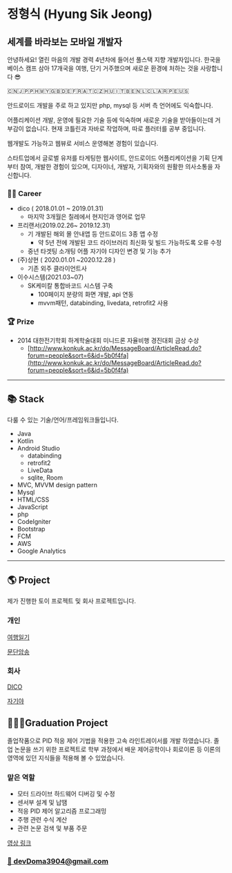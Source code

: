 # 정형식 (Hyung Sik Jeong)

## 세계를 바라보는 모바일 개발자

안녕하세요! 열린 마음의 개발 경력 4년차에 들어선 풀스택 지향 개발자입니다. 한국을 베이스 캠프 삼아 17개국을 여행, 단기 거주했으며 새로운 환경에 처하는 것을 사랑합니다 😎

🇨🇳🇯🇵🇵🇭🇲🇾🇬🇧🇩🇪🇫🇷🇦🇹🇨🇿🇭🇺🇮🇹🇧🇪🇳🇱🇨🇱🇦🇷🇵🇪🇺🇸

안드로이드 개발을 주로 하고 있지만 php, mysql 등 서버 측 언어에도 익숙합니다.

어플리케이션 개발, 운영에 필요한 기술 등에 익숙하며 새로운 기술을 받아들이는데 거부감이 없습니다. 현재 코틀린과 자바로 작업하며, 따로 플러터를 공부 중입니다.

웹개발도 가능하고 웹뷰로 서비스 운영해본 경험이 있습니다.

스타트업에서 글로벌 유저를 타게팅한 웹사이트, 안드로이드 어플리케이션을 기획 단계부터 참여, 개발한 경험이 있으며, 디자이너, 개발자, 기획자와의 원활한 의사소통을 자신합니다.

### 👨‍💻 Career

- dico ( 2018.01.01 ~ 2019.01.31)
    - 마지막 3개월은 칠레에서 현지인과 영어로 업무
- 프리랜서(2019.02.26~ 2019.12.31)
    - 기 개발된 해외 몰 안내앱 등 안드로이드 3종 앱 수정
        - 약 5년 전에 개발된 코드 라이브러리 최신화 및 빌드 가능하도록 오류 수정
    - 중년 타겟팅 소개팅 어플 자기야 디자인 변경 및 기능 추가
- (주)상현  ( 2020.01.01 ~2020.12.28 )
    - 기존 외주 클라이언트사
- 이수시스템(2021.03~07)
    - SK케미칼 통합바코드 시스템 구축
        - 100페이지 분량의 화면 개발, api 연동
        - mvvm패턴, databinding, livedata, retrofit2 사용

### 🏆 Prize

- 2014 대한전기학회 하계학술대회 미니드론 자율비행 경진대회 금상 수상
    - [http://www.konkuk.ac.kr/do/MessageBoard/ArticleRead.do?forum=people&sort=6&id=5b0f4fa](http://www.konkuk.ac.kr/do/MessageBoard/ArticleRead.do?forum=people&sort=6&id=5b0f4fa)

---

## 📚 Stack

다룰 수 있는 기술/언어/프레임워크들입니다.

- Java
- Kotlin
- Android Studio
    - databinding
    - retrofit2
    - LiveData
    - sqlite, Room
- MVC, MVVM design pattern
- Mysql
- HTML/CSS
- JavaScript
- php
- CodeIgniter
- Bootstrap
- FCM
- AWS
- Google Analytics

---

## 🌎 Project

제가 진행한 토이 프로젝트 및 회사 프로젝트입니다.

### 개인

[여행일기](https://www.notion.so/9b2a763a85ef4e6eadc18af0736d5f51)

[문단암송](https://www.notion.so/099261e736864b628882e35090664a2d)

### 회사

[DICO](https://www.notion.so/DICO-18f1f47b27ff40cda40e6c94dc3ccf0f)

[자기야](https://www.notion.so/cecf88d4f69e456094f5eb8fc23cb32c)

## 👨🏼‍🎓Graduation Project

졸업작품으로 PID 적응 제어 기법을 적용한 고속 라인트레이서를 개발 하였습니다. 졸업 논문을 쓰기 위한 프로젝트로 학부 과정에서 배운 제어공학이나 회로이론 등 이론의 영역에 있던 지식들을 적용해 볼 수 있었습니다.

### **맡은 역할**

- 모터 드라이브 하드웨어 디버깅 및 수정
- 센서부 설계 및 납땜
- 적응 PID 제어 알고리즘 프로그래밍
- 주행 관련 수식 계산
- 관련 논문 검색 및 부품 주문

[영상 링크](https://drive.google.com/open?id=1phR6k1FN-pGBf93MMg_kPwqi7U0BgAaX)

### [📧 devDoma](mailto:leegun2003@gmail.com)[3904@gmail.com](mailto:devdoma3904@gmail.com)